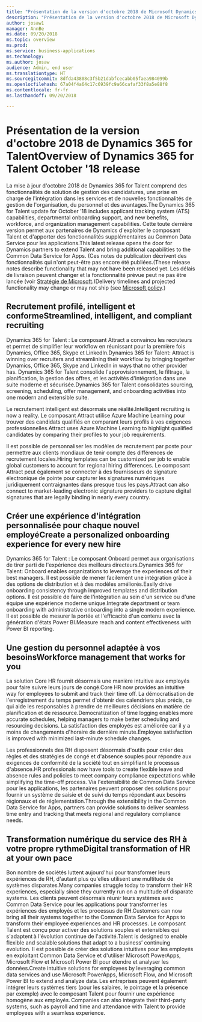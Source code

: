 ```yaml
---
title: "Présentation de la version d'octobre 2018 de Microsoft Dynamics 365 for Talent"
description: "Présentation de la version d'octobre 2018 de Microsoft Dynamics 365 for Talent"
author: josaw1
manager: AnnBe
ms.date: 09/20/2018
ms.topic: overview
ms.prod: 
ms.service: business-applications
ms.technology: 
ms.author: josaw
audience: Admin, end user
ms.translationtype: HT
ms.sourcegitcommit: 8dfda43808c3f5b21dabfcecabb05faea984099b
ms.openlocfilehash: 67a04f4a64c17c6939fc9a66cafaf33f8a5e88f8
ms.contentlocale: fr-fr
ms.lasthandoff: 09/20/2018

---
```

#  <a name="overview-of-dynamics-365-for-talent-october-18-release"></a><span data-ttu-id="201b6-103">Présentation de la version d'octobre 2018 de Dynamics 365 for Talent</span><span class="sxs-lookup"><span data-stu-id="201b6-103">Overview of Dynamics 365 for Talent October '18 release</span></span>

<span data-ttu-id="201b6-104">La mise à jour d'octobre 2018 de Dynamics 365 for Talent comprend des fonctionnalités de solution de gestion des candidatures, une prise en charge de l'intégration dans les services et de nouvelles fonctionnalités de gestion de l'organisation, du personnel et des avantages.</span><span class="sxs-lookup"><span data-stu-id="201b6-104">The Dynamics 365 for Talent update for October ’18 includes applicant tracking system (ATS) capabilities, departmental onboarding support, and new benefits, workforce, and organization management capabilities.</span></span> <span data-ttu-id="201b6-105">Cette toute dernière version permet aux partenaires de Dynamics d'exploiter le composant Talent et d'apporter des fonctionnalités supplémentaires au Common Data Service pour les applications.</span><span class="sxs-lookup"><span data-stu-id="201b6-105">This latest release opens the door for Dynamics partners to extend Talent and bring additional capabilities to the Common Data Service for Apps.</span></span> <span data-ttu-id="201b6-106">(Ces notes de publication décrivent des fonctionnalités qui n'ont peut-être pas encore été publiées.</span><span class="sxs-lookup"><span data-stu-id="201b6-106">(These release notes describe functionality that may not have been released yet.</span></span> <span data-ttu-id="201b6-107">Les délais de livraison peuvent changer et la fonctionnalité prévue peut ne pas être lancée (voir [Stratégie de Microsoft](https://go.microsoft.com/fwlink/p/?linkid=2007332).)</span><span class="sxs-lookup"><span data-stu-id="201b6-107">Delivery timelines and projected functionality may change or may not ship (see [Microsoft policy](https://go.microsoft.com/fwlink/p/?linkid=2007332).)</span></span>

## <a name="streamlined-intelligent-and-compliant-recruiting"></a><span data-ttu-id="201b6-108">Recrutement profilé, intelligent et conforme</span><span class="sxs-lookup"><span data-stu-id="201b6-108">Streamlined, intelligent, and compliant recruiting</span></span>

<span data-ttu-id="201b6-109">Dynamics 365 for Talent : Le composant Attract a convaincu les recruteurs et permet de simplifier leur workflow en réunissant pour la première fois Dynamics, Office 365, Skype et LinkedIn.</span><span class="sxs-lookup"><span data-stu-id="201b6-109">Dynamics 365 for Talent: Attract is winning over recruiters and streamlining their workflow by bringing together Dynamics, Office 365, Skype and LinkedIn in ways that no other provider has.</span></span> <span data-ttu-id="201b6-110">Dynamics 365 for Talent consolide l'approvisionnement, le filtrage, la planification, la gestion des offres, et les activités d'intégration dans une suite moderne et sécurisée.</span><span class="sxs-lookup"><span data-stu-id="201b6-110">Dynamics 365 for Talent consolidates sourcing, screening, scheduling, offer management, and onboarding activities into one modern and extensible suite.</span></span> 

<span data-ttu-id="201b6-111">Le recrutement intelligent est désormais une réalité.</span><span class="sxs-lookup"><span data-stu-id="201b6-111">Intelligent recruiting is now a reality.</span></span> <span data-ttu-id="201b6-112">Le composant Attract utilise Azure Machine Learning pour trouver des candidats qualifiés en comparant leurs profils à vos exigences professionnelles.</span><span class="sxs-lookup"><span data-stu-id="201b6-112">Attract uses Azure Machine Learning to highlight qualified candidates by comparing their profiles to your job requirements.</span></span>  

<span data-ttu-id="201b6-113">Il est possible de personnaliser les modèles de recrutement par poste pour permettre aux clients mondiaux de tenir compte des différences de recrutement locales.</span><span class="sxs-lookup"><span data-stu-id="201b6-113">Hiring templates can be customized per job to enable global customers to account for regional hiring differences.</span></span> <span data-ttu-id="201b6-114">Le composant Attract peut également se connecter à des fournisseurs de signature électronique de pointe pour capturer les signatures numériques juridiquement contraignantes dans presque tous les pays.</span><span class="sxs-lookup"><span data-stu-id="201b6-114">Attract can also connect to market-leading electronic signature providers to capture digital signatures that are legally binding in nearly every country.</span></span> 

## <a name="create-a-personalized-onboarding-experience-for-every-new-hire"></a><span data-ttu-id="201b6-115">Créer une expérience d'intégration personnalisée pour chaque nouvel employé</span><span class="sxs-lookup"><span data-stu-id="201b6-115">Create a personalized onboarding experience for every new hire</span></span>

<span data-ttu-id="201b6-116">Dynamics 365 for Talent : Le composant Onboard permet aux organisations de tirer parti de l'expérience des meilleurs directeurs.</span><span class="sxs-lookup"><span data-stu-id="201b6-116">Dynamics 365 for Talent: Onboard enables organizations to leverage the experiences of their best managers.</span></span>  <span data-ttu-id="201b6-117">Il est possible de mener facilement une intégration grâce à des options de distribution et à des modèles améliorés.</span><span class="sxs-lookup"><span data-stu-id="201b6-117">Easily drive onboarding consistency through improved templates and distribution options.</span></span> <span data-ttu-id="201b6-118">Il est possible de faire de l'intégration au sein d'un service ou d'une équipe une expérience moderne unique.</span><span class="sxs-lookup"><span data-stu-id="201b6-118">Integrate department or team onboarding with administrative onboarding into a single modern experience.</span></span> <span data-ttu-id="201b6-119">Il est possible de mesurer la portée et l'efficacité d'un contenu avec la génération d'états Power BI.</span><span class="sxs-lookup"><span data-stu-id="201b6-119">Measure reach and content effectiveness with Power BI reporting.</span></span>  

## <a name="workforce-management-that-works-for-you"></a><span data-ttu-id="201b6-120">Une gestion du personnel adaptée à vos besoins</span><span class="sxs-lookup"><span data-stu-id="201b6-120">Workforce management that works for you</span></span>

<span data-ttu-id="201b6-121">La solution Core HR fournit désormais une manière intuitive aux employés pour faire suivre leurs jours de congé.</span><span class="sxs-lookup"><span data-stu-id="201b6-121">Core HR now provides an intuitive way for employees to submit and track their time off.</span></span> <span data-ttu-id="201b6-122">La démocratisation de l'enregistrement du temps permet d'obtenir des calendriers plus précis, ce qui aide les responsables à prendre de meilleures décisions en matière de planification et de ressource.</span><span class="sxs-lookup"><span data-stu-id="201b6-122">Democratization of time logging enables more accurate schedules, helping managers to make better scheduling and resourcing decisions.</span></span> <span data-ttu-id="201b6-123">La satisfaction des employés est améliorée car il y a moins de changements d'horaire de dernière minute.</span><span class="sxs-lookup"><span data-stu-id="201b6-123">Employee satisfaction is improved with minimized last-minute schedule changes.</span></span> 

<span data-ttu-id="201b6-124">Les professionnels des RH disposent désormais d'outils pour créer des règles et des stratégies de congé et d'absence souples pour répondre aux exigences de conformité de la société tout en simplifiant le processus d'absence.</span><span class="sxs-lookup"><span data-stu-id="201b6-124">HR professionals now have tools to create flexible leave and absence rules and policies to meet company compliance expectations while simplifying the time-off process.</span></span>  <span data-ttu-id="201b6-125">Via l'extensibilité de Common Data Service pour les applications, les partenaires peuvent proposer des solutions pour fournir un système de saisie et de suivi du temps répondant aux besoins régionaux et de réglementation.</span><span class="sxs-lookup"><span data-stu-id="201b6-125">Through the extensibility in the Common Data Service for Apps, partners can provide solutions to deliver seamless time entry and tracking that meets regional and regulatory compliance needs.</span></span> 

## <a name="digital-transformation-of-hr-at-your-own-pace"></a><span data-ttu-id="201b6-126">Transformation numérique du service des RH à votre propre rythme</span><span class="sxs-lookup"><span data-stu-id="201b6-126">Digital transformation of HR at your own pace</span></span>

<span data-ttu-id="201b6-127">Bon nombre de sociétés luttent aujourd'hui pour transformer leurs expériences de RH, d'autant plus qu'elles utilisent une multitude de systèmes disparates.</span><span class="sxs-lookup"><span data-stu-id="201b6-127">Many companies struggle today to transform their HR experiences, especially since they currently run on a multitude of disparate systems.</span></span> <span data-ttu-id="201b6-128">Les clients peuvent désormais réunir leurs systèmes avec Common Data Service pour les applications pour transformer les expériences des employés et les processus de RH.</span><span class="sxs-lookup"><span data-stu-id="201b6-128">Customers can now bring all their systems together to the Common Data Service for Apps to transform their employee experiences and HR processes.</span></span> <span data-ttu-id="201b6-129">Le composant Talent est conçu pour activer des solutions souples et extensibles qui s'adaptent à l'évolution continue de l'activité.</span><span class="sxs-lookup"><span data-stu-id="201b6-129">Talent is designed to enable flexible and scalable solutions that adapt to a business’ continuing evolution.</span></span> <span data-ttu-id="201b6-130">Il est possible de créer des solutions intuitives pour les employés en exploitant Common Data Service et d'utiliser Microsoft PowerApps, Microsoft Flow et Microsoft Power BI pour étendre et analyser les données.</span><span class="sxs-lookup"><span data-stu-id="201b6-130">Create intuitive solutions for employees by leveraging common data services and use Microsoft PowerApps, Microsoft Flow, and Microsoft Power BI to extend and analyze data.</span></span><span data-ttu-id="201b6-131"> Les entreprises peuvent également intégrer leurs systèmes tiers (pour les salaires, le pointage et la présence par exemple) avec le composant Talent pour fournir une expérience homogène aux employés.</span><span class="sxs-lookup"><span data-stu-id="201b6-131"> Companies can also integrate their third-party systems, such as payroll and time and attendance with Talent to provide employees with a seamless experience.</span></span> 

